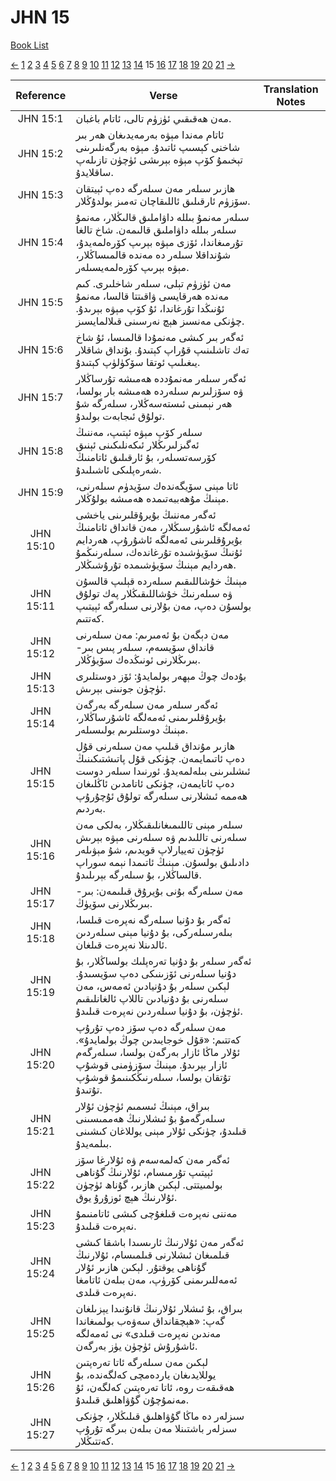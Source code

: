 # JHN 15
[Book List](../README.md)

[<-](./chapter_14.md) [1](./chapter_1.md) [2](./chapter_2.md) [3](./chapter_3.md) [4](./chapter_4.md) [5](./chapter_5.md) [6](./chapter_6.md) [7](./chapter_7.md) [8](./chapter_8.md) [9](./chapter_9.md) [10](./chapter_10.md) [11](./chapter_11.md) [12](./chapter_12.md) [13](./chapter_13.md) [14](./chapter_14.md) 15 [16](./chapter_16.md) [17](./chapter_17.md) [18](./chapter_18.md) [19](./chapter_19.md) [20](./chapter_20.md) [21](./chapter_21.md) [->](./chapter_16.md)

| Reference | Verse | Translation Notes |
|:---------:|-------|-------------------|
|JHN 15:1|مەن ھەقىقىي ئۈزۈم تالى، ئاتام باغبان.||
|JHN 15:2|ئاتام مەندا مېۋە بەرمەيدىغان ھەر بىر شاخنى كېسىپ ئاتىدۇ. مېۋە بەرگەنلىرىنى تېخىمۇ كۆپ مېۋە بېرىشى ئۈچۈن تازىلەپ ساقلايدۇ.||
|JHN 15:3|ھازىر سىلەر مەن سىلەرگە دەپ ئېيتقان سۆزۈم ئارقىلىق ئاللىقاچان تەمىز بولدۇڭلار.||
|JHN 15:4|سىلەر مەنمۇ بىللە داۋاملىق قالىڭلار، مەنمۇ سىلەر بىللە داۋاملىق قالىمەن. شاخ تالغا تۇرمىغاندا، ئۆزى مېۋە بېرىپ كۆرەلمەيدۇ، شۇنداقلا سىلەر دە مەندە قالمىساڭلار، مېۋە بېرىپ كۆرەلمەيسىلەر.||
|JHN 15:5|مەن ئۈزۈم تېلى، سىلەر شاخلىرى. كىم مەندە ھەرقايسى ۋاقىتتا قالسا، مەنمۇ ئۇنىڭدا تۇرغاندا، ئۇ كۆپ مېۋە بېرىدۇ. چۈنكى مەنسىز ھېچ نەرسىنى قىلالمايسىز.||
|JHN 15:6|ئەگەر بىر كىشى مەنمۇدا قالمىسا، ئۇ شاخ تەك تاشلىنىپ قۇراپ كېتىدۇ. بۇنداق شاقلار يىغىلىپ ئوتقا سۆكۈلۈپ كېتىدۇ.||
|JHN 15:7|ئەگەر سىلەر مەنمۇددە ھەمىشە تۇرساڭلار ۋە سۆزلىرىم سىلەردە ھەمىشە بار بولسا، ھەر نېمىنى ئىستەسەڭلار، سىلەرگە شۇ تولۇق ئىجابەت بولىدۇ.||
|JHN 15:8|سىلەر كۆپ مېۋە ئېتىپ، مەننىڭ ئەگىزلىرىڭلار ئىكەنلىكىنى ئېنىق كۆرسەتسىلەر، بۇ ئارقىلىق ئاتامنىڭ شەرەپلىكى ئاشىلىدۇ.||
|JHN 15:9|ئاتا مېنى سۆيگەندەك سۆيدۈم سىلەرنى، مېنىڭ مۇھەببەتىمدە ھەمىشە بولۇڭلار.||
|JHN 15:10|ئەگەر مەننىڭ بۇيرۇقلىرىنى ياخشى ئەمەلگە ئاشۇرسىڭلار، مەن قانداق ئاتامنىڭ بۇيرۇقلىرىنى ئەمەلگە ئاشۇرۇپ، ھەردايم ئۇنىڭ سۆيۈشىدە تۇرغاندەك، سىلەرنىڭمۇ ھەردايم مېنىڭ سۆيۈشىمدە تۇرۇشىڭلار.||
|JHN 15:11|مېنىڭ خۇشاللىقىم سىلەردە قېلىپ قالسۇن ۋە سىلەرنىڭ خۇشاللىقىڭلار پەك تولۇق بولسۇن دەپ، مەن بۇلارنى سىلەرگە ئېيتىپ كەتتىم.||
|JHN 15:12|مەن دېگەن بۇ ئەمىرىم: مەن سىلەرنى قانداق سۆيسەم، سىلەر پىس بىر-بىرىڭلارنى ئونىڭدەك سۆيۈڭلار.||
|JHN 15:13|بۇدەك چوڭ مېھەر بولمايدۇ: ئۆز دوستلىرى ئۈچۈن جونىنى بېرىش.||
|JHN 15:14|ئەگەر سىلەر مەن سىلەرگە بەرگەن بۇيرۇقلىرىمنى ئەمەلگە ئاشۇرساڭلار، مېنىڭ دوستلىرىم بولىسىلەر.||
|JHN 15:15|ھازىر مۇنداق قىلىپ مەن سىلەرنى قۇل دەپ ئاتىمايمەن. چۈنكى قۇل پاتىشتىكىنىڭ ئىشلىرىنى بىلەلمەيدۇ. ئورنىدا سىلەر دوست دەپ ئاتايمەن، چۈنكى ئاتامدىن ئاڭلىغان ھەممە ئىشلارنى سىلەرگە تولۇق ئۇچۇرۇپ بەردىم.||
|JHN 15:16|سىلەر مېنى تاللىمىغانلىقىڭلار، بەلكى مەن سىلەرنى تاللىدىم ۋە سىلەرنى مېۋە بېرىش ئۈچۈن تەييارلاپ قويدىم، شۇ مېۋىلەر دادىلىق بولسۇن. مېنىڭ ئاتىمدا نېمە سوراپ قالساڭلار، بۇ سىلەرگە بېرىلىدۇ.||
|JHN 15:17|مەن سىلەرگە بۇنى بۇيرۇق قىلىمەن: بىر-بىرىڭلارنى سۆيۈڭ.||
|JHN 15:18|ئەگەر بۇ دۇنيا سىلەرگە نەپرەت قىلسا، بىلەرسىلەركى، بۇ دۇنيا مېنى سىلەردىن ئالدىنلا نەپرەت قىلغان.||
|JHN 15:19|ئەگەر سىلەر بۇ دۇنيا تەرەپلىك بولساڭلار، بۇ دۇنيا سىلەرنى ئۆزىنىكى دەپ سۆيسىدۇ. لېكىن سىلەر بۇ دۇنيادىن ئەمەس، مەن سىلەرنى بۇ دۇنيادىن تاللاپ ئالغانلىقىم ئۈچۈن، بۇ دۇنيا سىلەردىن نەپرەت قىلىدۇ.||
|JHN 15:20|مەن سىلەرگە دەپ سۆز دەپ تۇرۇپ كەتتىم: «قۇل خوجايىدىن چوڭ بولمايدۇ». ئۇلار ماڭا ئازار بەرگەن بولسا، سىلەرگەم ئازار بېرىدۇ. مېنىڭ سۆزۈمنى قوشۇپ تۇتقان بولسا، سىلەرنىڭكىنىمۇ قوشۇپ تۇتىدۇ.||
|JHN 15:21|بىراق، مېنىڭ ئىسمىم ئۈچۈن ئۇلار سىلەرگەمۇ بۇ ئىشلارنىڭ ھەممىسىنى قىلىدۇ، چۈنكى ئۇلار مېنى يوللاغان كىشىنى بىلمەيدۇ.||
|JHN 15:22|ئەگەر مەن كەلمەسەم ۋە ئۇلارغا سۆز ئېيتىپ تۇرمىسام، ئۇلارنىڭ گۇناھى بولمىيتتى. لېكىن ھازىر، گۇناھ ئۈچۈن ئۇلارنىڭ ھېچ ئوزۇرۇ يوق.||
|JHN 15:23|مەننى نەپرەت قىلغۇچى كىشى ئاتامنىمۇ نەپرەت قىلىدۇ.||
|JHN 15:24|ئەگەر مەن ئۇلارنىڭ ئارىسىدا باشقا كىشى قىلمىغان ئىشلارنى قىلمىسام، ئۇلارنىڭ گۇناھى يوقتۇر. لېكىن ھازىر ئۇلار ئەمەللىرىمنى كۆرۈپ، مەن بىلەن ئاتامغا نەپرەت قىلدى.||
|JHN 15:25|بىراق، بۇ ئىشلار ئۇلارنىڭ قانۇنىدا يېزىلغان گەپ: «ھېچقانداق سەۋەب بولمىغاندا مەندىن نەپرەت قىلدى» نى ئەمەلگە ئاشۇرۇش ئۈچۈن يۈز بەرگەن.||
|JHN 15:26|لېكىن مەن سىلەرگە ئاتا تەرەپتىن يوللايدىغان ياردەمچى كەلگەندە، بۇ ھەقىقەت روه، ئاتا تەرەپتىن كەلگەن، ئۇ مەنمۇچۇن گۇۋاھلىق قىلىدۇ.||
|JHN 15:27|سىزلەر دە ماڭا گۇۋاھلىق قىلىڭلار، چۈنكى سىزلەر باشتىنلا مەن بىلەن بىرگە تۇرۇپ كەتتىڭلار.||


[<-](./chapter_14.md) [1](./chapter_1.md) [2](./chapter_2.md) [3](./chapter_3.md) [4](./chapter_4.md) [5](./chapter_5.md) [6](./chapter_6.md) [7](./chapter_7.md) [8](./chapter_8.md) [9](./chapter_9.md) [10](./chapter_10.md) [11](./chapter_11.md) [12](./chapter_12.md) [13](./chapter_13.md) [14](./chapter_14.md) 15 [16](./chapter_16.md) [17](./chapter_17.md) [18](./chapter_18.md) [19](./chapter_19.md) [20](./chapter_20.md) [21](./chapter_21.md) [->](./chapter_16.md)